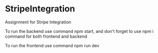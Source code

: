 # StripeIntegration
Assignment for Stripe Integration

To run the backend use command npm start, and don't forget to use npm i command for both frontend and backend

To run the frontend use command npm run dev
